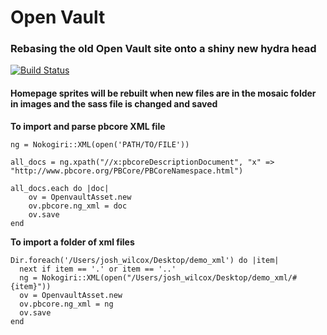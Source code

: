 # Open Vault

### Rebasing the old Open Vault site onto a shiny new hydra head

[![Build Status](https://travis-ci.org/afred/openvault.png)](https://travis-ci.org/afred/openvault)

#### Homepage sprites will be rebuilt when new files are in the mosaic folder in images and the sass file is changed and saved

**To import and parse pbcore XML file**

	ng = Nokogiri::XML(open('PATH/TO/FILE'))
	
	all_docs = ng.xpath("//x:pbcoreDescriptionDocument", "x" => "http://www.pbcore.org/PBCore/PBCoreNamespace.html")
	
	all_docs.each do |doc|
		ov = OpenvaultAsset.new
		ov.pbcore.ng_xml = doc
		ov.save
	end

**To import a folder of xml files**

	Dir.foreach('/Users/josh_wilcox/Desktop/demo_xml') do |item|
	  next if item == '.' or item == '..'
	  ng = Nokogiri::XML(open("/Users/josh_wilcox/Desktop/demo_xml/#{item}"))
	  ov = OpenvaultAsset.new
	  ov.pbcore.ng_xml = ng
	  ov.save
	end
  